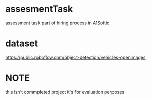 # assesmentTask
assessment task part of hiring process in A1Softic 
# dataset 
https://public.roboflow.com/object-detection/vehicles-openimages
# NOTE
this isn't commpleted project it's for evaluation perposes 